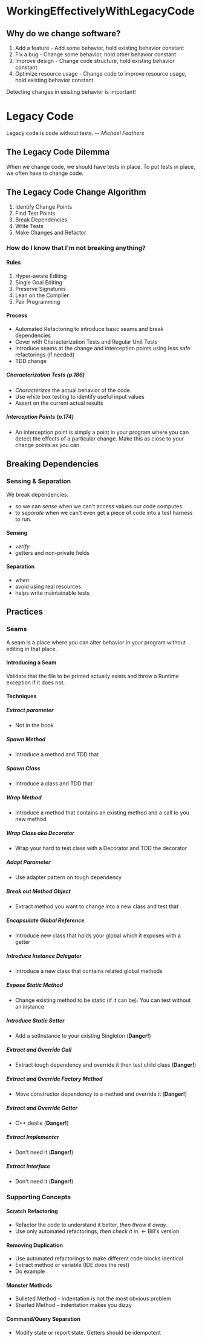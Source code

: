 WorkingEffectivelyWithLegacyCode
================================

## Why do we change software?
1. Add a feature - Add some behavior, hold existing behavior constant
1. Fix a bug - Change some behavior, hold other behavior constant
1. Improve design - Change code structure, hold existing behavior constant
1. Optimize resource usage - Change code to improve resource usage, hold existing behavior constant

Detecting changes in existing behavior is important!

# Legacy Code
Legacy code is code without tests. -- *Michael Feathers*

## The Legacy Code Dilemma
When we change code, we should have tests in place. To put tests in place, we often have to change code.

## The Legacy Code Change Algorithm
1. Identify Change Points
1. Find Test Points
1. Break Dependencies
1. Write Tests
1. Make Changes and Refactor

### How do I know that I'm not breaking anything?

#### Rules
1. Hyper-aware Editing
1. Single Goal Editing
1. Preserve Signatures
1. Lean on the Compiler
1. Pair Programming

#### Process
* Automated Refactoring to introduce basic seams and break dependencies
* Cover with Characterization Tests and Regular Unit Tests
* Introduce seams at the change and interception points using less safe refactorings (if needed)
* TDD change

##### Characterization Tests (p.186)
* *Characterizes* the actual behavior of the code.
* Use white box testing to identify useful input values
* Assert on the current actual results

##### Interception Points (p.174)
* An interception point is simply a point in your program where you can detect the effects of a particular change. Make this as close to your change points as you can.

## Breaking Dependencies
### Sensing & Separation

We break dependencies:
 * so we can *sense* when we can't access values our code computes
 * to *separate* when we can't even get a piece of code into a test harness to run.

#### Sensing
 * *verify*
 * getters and non-private fields

#### Separation
 * *when*
 * avoid using real resources
 * helps write maintainable tests

## Practices
### Seams
A seam is a place where you can alter behavior in your program without editing in that place.

#### Introducing a Seam
Validate that the file to be printed actually exists and throw a Runtime exception if it does not.

#### Techniques
##### Extract parameter
 * Not in the book
##### Spawn Method
 * Introduce a method and TDD that
##### Spawn Class 
 * Introduce a class and TDD that
##### Wrap Method 
 * Introduce a method that contains an existing method and a call to you new method
##### Wrap Class aka Decorator 
 * Wrap your hard to test class with a Decorator and TDD the decorator
##### Adapt Parameter
 * Use adapter pattern on tough dependency
##### Break out Method Object
 * Extract method you want to change into a new class and test that
##### Encapsulate Global Reference
 * Introduce new class that holds your global which it exposes with a getter
##### Introduce Instance Delegator
 * Introduce a new class that contains related global methods
##### Expose Static Method
 * Change existing method to be static (if it can be). You can test without an instance
##### Introduce Static Setter
 * Add a setInstance to your existing Singleton (**Danger!**)
##### Extract and Override Call
 * Extract tough dependency and override it then test child class (**Danger!**)
##### Extract and Override Factory Method
 * Move constructor dependency to a method and override it (**Danger!**)
##### Extract and Override Getter
 * C++ dealie (**Danger!**)
##### Extract Implementer
 * Don't need it (**Danger!**)
##### Extract Interface
 * Don't need it (**Danger!**)

### Supporting Concepts

#### Scratch Refactoring
* Refactor the code to understand it better, *then throw it away*.
* Use only automated refactorings, *then check it in*. <- Bill's version

#### Removing Duplication
* Use automated refactorings to make different code blocks identical
* Extract method or variable (IDE does the rest)
* Do example

#### Monster Methods
* Bulleted Method - indentation is not the most obvious problem
* Snarled Method - indentation makes you dizzy

#### Command/Query Separation
* Modify state or report state. Getters should be idempotent



